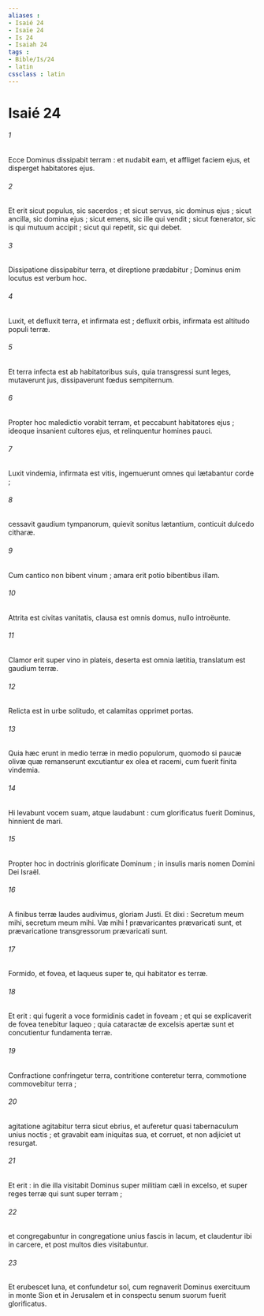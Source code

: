 ```yaml
---
aliases : 
- Isaié 24
- Isaïe 24
- Is 24
- Isaiah 24
tags : 
- Bible/Is/24
- latin
cssclass : latin
---
```


# Isaié 24

###### 1
Ecce Dominus dissipabit terram : et nudabit eam, et affliget faciem ejus, et disperget habitatores ejus.
###### 2
Et erit sicut populus, sic sacerdos ; et sicut servus, sic dominus ejus ; sicut ancilla, sic domina ejus ; sicut emens, sic ille qui vendit ; sicut fœnerator, sic is qui mutuum accipit ; sicut qui repetit, sic qui debet.
###### 3
Dissipatione dissipabitur terra, et direptione prædabitur ; Dominus enim locutus est verbum hoc.
###### 4
Luxit, et defluxit terra, et infirmata est ; defluxit orbis, infirmata est altitudo populi terræ.
###### 5
Et terra infecta est ab habitatoribus suis, quia transgressi sunt leges, mutaverunt jus, dissipaverunt fœdus sempiternum.
###### 6
Propter hoc maledictio vorabit terram, et peccabunt habitatores ejus ; ideoque insanient cultores ejus, et relinquentur homines pauci.
###### 7
Luxit vindemia, infirmata est vitis, ingemuerunt omnes qui lætabantur corde ;
###### 8
cessavit gaudium tympanorum, quievit sonitus lætantium, conticuit dulcedo citharæ.
###### 9
Cum cantico non bibent vinum ; amara erit potio bibentibus illam.
###### 10
Attrita est civitas vanitatis, clausa est omnis domus, nullo introëunte.
###### 11
Clamor erit super vino in plateis, deserta est omnia lætitia, translatum est gaudium terræ.
###### 12
Relicta est in urbe solitudo, et calamitas opprimet portas.
###### 13
Quia hæc erunt in medio terræ in medio populorum, quomodo si paucæ olivæ quæ remanserunt excutiantur ex olea et racemi, cum fuerit finita vindemia.
###### 14
Hi levabunt vocem suam, atque laudabunt : cum glorificatus fuerit Dominus, hinnient de mari.
###### 15
Propter hoc in doctrinis glorificate Dominum ; in insulis maris nomen Domini Dei Israël.
###### 16
A finibus terræ laudes audivimus, gloriam Justi. Et dixi : Secretum meum mihi, secretum meum mihi. Væ mihi ! prævaricantes prævaricati sunt, et prævaricatione transgressorum prævaricati sunt.
###### 17
Formido, et fovea, et laqueus super te, qui habitator es terræ.
###### 18
Et erit : qui fugerit a voce formidinis cadet in foveam ; et qui se explicaverit de fovea tenebitur laqueo ; quia cataractæ de excelsis apertæ sunt et concutientur fundamenta terræ.
###### 19
Confractione confringetur terra, contritione conteretur terra, commotione commovebitur terra ;
###### 20
agitatione agitabitur terra sicut ebrius, et auferetur quasi tabernaculum unius noctis ; et gravabit eam iniquitas sua, et corruet, et non adjiciet ut resurgat.
###### 21
Et erit : in die illa visitabit Dominus super militiam cæli in excelso, et super reges terræ qui sunt super terram ;
###### 22
et congregabuntur in congregatione unius fascis in lacum, et claudentur ibi in carcere, et post multos dies visitabuntur.
###### 23
Et erubescet luna, et confundetur sol, cum regnaverit Dominus exercituum in monte Sion et in Jerusalem et in conspectu senum suorum fuerit glorificatus.
